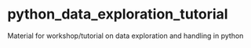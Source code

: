 # python_data_exploration_tutorial
Material for workshop/tutorial on data exploration and handling in python
